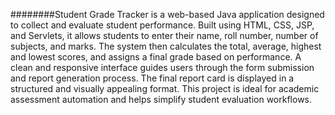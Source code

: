 ########Student Grade Tracker is a web-based Java application designed to collect and evaluate student performance. Built using HTML, CSS, JSP, and Servlets, it allows students to enter their name, roll number, number of subjects, and marks. The system then calculates the total, average, highest and lowest scores, and assigns a final grade based on performance. A clean and responsive interface guides users through the form submission and report generation process. The final report card is displayed in a structured and visually appealing format. This project is ideal for academic assessment automation and helps simplify student evaluation workflows.
